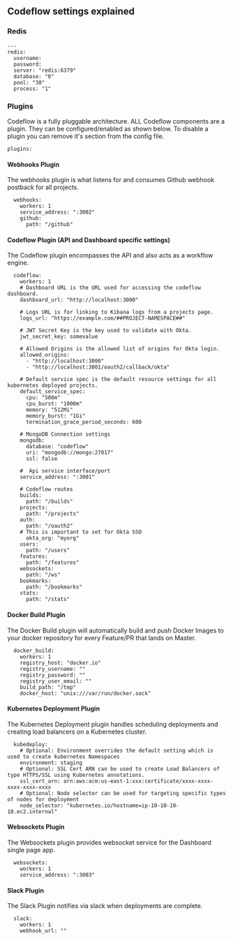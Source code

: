 ## Codeflow settings explained

### Redis
```
---
redis:
  username:
  password:
  server: "redis:6379"
  database: "0"
  pool: "30"
  process: "1"
```

### Plugins

Codeflow is a fully pluggable architecture.  ALL Codeflow components are a plugin.  They can be configured/enabled as shown below.  To disable a plugin you can remove it's section from the config file.

```
plugins:
```

#### Webhooks Plugin

The webhooks plugin is what listens for and consumes Github webhook postback for all projects.

```
  webhooks:
    workers: 1
    service_address: ":3002"
    github:
      path: "/github"
```

#### Codeflow Plugin (API and Dashboard specific settings)

The Codeflow plugin encompasses the API and also acts as a workflow engine.

```
  codeflow:
    workers: 1
    # Dashboard URL is the URL used for accessing the codeflow dashboard.
    dashboard_url: "http://localhost:3000"

    # Logs URL is for linking to Kibana logs from a projects page.
    logs_url: "https://example.com/##PROJECT-NAMESPACE##"

    # JWT Secret Key is the key used to validate with Okta.
    jwt_secret_key: somevalue

    # Allowed Origins is the allowed list of origins for Okta login.
    allowed_origins:
      - "http://localhost:3000"
      - "http://localhost:3001/oauth2/callback/okta"	

    # Default service spec is the default resource settings for all kubernetes deployed projects.
    default_service_spec:
      cpu: "500m"
      cpu_burst: "1000m"
      memory: "512Mi"
      memory_burst: "1Gi"
      termination_grace_period_seconds: 600

    # MongoDB Connection settings
    mongodb:
      database: "codeflow"
      uri: "mongodb://mongo:27017"
      ssl: false

    #  Api service interface/port
    service_address: ":3001"

    # Codeflow routes
    builds:
      path: "/builds"
    projects:
      path: "/projects"
    auth:
      path: "/oauth2"
    # This is important to set for Okta SSO
      okta_org: "myorg"
    users:
      path: "/users"
    features:
      path: "/features"
    websockets:
      path: "/ws"
    bookmarks:
      path: "/bookmarks"
    stats:
      path: "/stats"
```

#### Docker Build Plugin

The Docker Build plugin will automatically build and push Docker Images to your docker repository for every Feature/PR that lands on Master.

```
  docker_build:
    workers: 1
    registry_host: "docker.io"
    registry_username: ""
    registry_password: ""
    registry_user_email: ""
    build_path: "/tmp"
    docker_host: "unix:///var/run/docker.sock"
```

#### Kubernetes Deployment Plugin

The Kubernetes Deployment plugin handles scheduling deployments and creating load balancers on a Kubernetes cluster.

```
  kubedeploy:
    # Optional: Environment overrides the default setting which is used to create kubernetes Namespaces
    environment: staging 
    # Optional: SSL Cert ARN can be used to create Load Balancers of type HTTPS/SSL using Kubernetes annotations.
    ssl_cert_arn: arn:aws:acm:us-east-1:xxx:certificate/xxxx-xxxx-xxxx-xxxx-xxxx
    # Optional: Node selector can be used for targeting specific types of nodes for deployment
    node_selector: "kubernetes.io/hostname=ip-10-10-10-10.ec2.internal"

```

#### Websockets Plugin

The Websockets plugin provides websocket service for the Dashboard single page app.

```
  websockets:
    workers: 1
    service_address: ":3003"
```

#### Slack Plugin

The Slack Plugin notifies via slack when deployments are complete.

```
  slack:
    workers: 1
    webhook_url: ""
```
